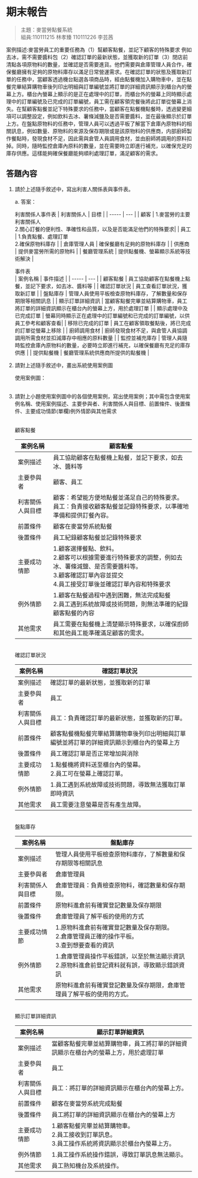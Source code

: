 # 期末報告

>主題：麥當勞點餐系統
><br />
>組員:110111215 林孝臻 110111226 李芸茜
><br />

案例描述:麥當勞員工的重要任務為（1）幫顧客點餐，並記下顧客的特殊要求 例如去冰，需不需要醬料包（2）確認訂單的最新狀態，並獲取新的訂單（3）閉店前清點各項原物料的數量，並確認是否需要進貨。他們需要與倉庫管理人員合作，確保餐廳擁有足夠的原物料庫存以滿足日常營運需求。在確認訂單的狀態及獲取新訂單的任務中，當顧客透過機台點選各項商品時，經由點餐機加入購物車中，並在點餐完畢結算購物車後列印出明細與訂單編號並將訂單的詳細資訊顯示到櫃台內的螢幕上方。櫃台內螢幕上顯示的是正在處理中的訂單，而櫃台外的螢幕上同時顯示處理中的訂單編號及已完成的訂單編號，員工需在顧客領完餐後將此訂單從螢幕上消失。在幫顧客點餐並記下特殊要求的任務中，當顧客在點餐機點餐時，透過變更細項可以調整設定，例如飲料去冰、薯條減鹽及是否需要醬料，並在最後顯示於訂單上方。在盤點原物料的任務中，管理人員可以透過平板了解當下倉庫內原物料的相關訊息，例如數量、原物料的來源及保存期限或是該原物料的供應商，内部廚師製作餐點時，發現食材不足，因此需與倉管人員調用食材，並由廚師將調用的原料扣掉。同時，隨時監控倉庫內原料的數量，並在需要時立即進行補充，以確保充足的庫存供應。這樣能夠確保餐廳能夠順利處理訂單，滿足顧客的需求。


## 答題內容
1. 請於上述隨手敘述中，寫出利害人關係表與事件表。

    a. 答案：</br>

    利害關係人事件表
    | 利害關係人 | 目標 |
    | ----- | --- | 
    | 顧客 | 1.麥當勞的主要利害關係人 <br>2.關心訂餐的便利性、準確性和品質，以及是否能滿足他們的特殊要求|
    | 員工 | 1.負責點餐、處理訂單<br>2.確保原物料庫存 |
    | 倉庫管理人員 | 確保餐廳有足夠的原物料庫存 |
    | 供應商 | 提供麥當勞所需的原物料 |
    | 餐廳管理系統 | 提供點餐機、螢幕顯示系統等技術解決 |

    事件表</br>
    | 案例名稱 | 事件描述 |
    | ----- | --- | 
    | 顧客點餐 | 員工協助顧客在點餐機上點餐，並記下要求，如去冰、醬料等 |
    | 確認訂單狀況 | 員工查看訂單狀況，獲取新訂單 |
    | 盤點庫存 | 管理人員使用平板檢查原物料庫存，了解數量和保存期限等相關訊息 |
    | 顯示訂單詳細資訊 | 當顧客點餐完畢並結算購物車，員工將訂單的詳細資訊顯示在櫃台內的螢幕上方，用於處理訂單 |
    | 顯示處理中及已完成訂單 | 螢幕同時顯示正在處理中的訂單編號和已完成的訂單編號，以供員工參考和顧客查看|
    | 移除已完成的訂單 | 員工在顧客領取餐點後，將已完成的訂單從螢幕上移除 |
    | 廚師調用食材 | 廚師發現食材不足，與倉管人員協調調用所需食材並扣減庫存中相應的原料數量 |
    | 監控並補充庫存 | 管理人員隨時監控倉庫內原物料的數量，必要時立即進行補充，以確保餐廳有充足的庫存供應 |
    | 提供點餐機 | 餐廳管理系統供應商所提供的點餐機 |
    
2. 請對上述隨手敘述中，畫出系統使用案例圖

    使用案例圖：
    <div class="mxgraph" style="max-width:100%;border:1px solid transparent;" data-mxgraph="{&quot;highlight&quot;:&quot;#0000ff&quot;,&quot;nav&quot;:true,&quot;zoom&quot;:0.8,&quot;resize&quot;:true,&quot;page&quot;:0,&quot;toolbar&quot;:&quot;pages zoom layers tags lightbox&quot;,&quot;edit&quot;:&quot;_blank&quot;,&quot;xml&quot;:&quot;&lt;mxfile&gt;&lt;diagram id=\&quot;BchvI7WIYb1rJNrYavdt\&quot; name=\&quot;使用案例圖\&quot;&gt;&lt;mxGraphModel dx=\&quot;1002\&quot; dy=\&quot;568\&quot; grid=\&quot;1\&quot; gridSize=\&quot;10\&quot; guides=\&quot;1\&quot; tooltips=\&quot;1\&quot; connect=\&quot;1\&quot; arrows=\&quot;1\&quot; fold=\&quot;1\&quot; page=\&quot;1\&quot; pageScale=\&quot;1\&quot; pageWidth=\&quot;827\&quot; pageHeight=\&quot;1169\&quot; math=\&quot;0\&quot; shadow=\&quot;0\&quot;&gt;&lt;root&gt;&lt;mxCell id=\&quot;0\&quot;/&gt;&lt;mxCell id=\&quot;1\&quot; parent=\&quot;0\&quot;/&gt;&lt;mxCell id=\&quot;S_wn4UYpw5f5jdBztWyt-140\&quot; value=\&quot;&amp;lt;span style=&amp;quot;font-size: 15px;&amp;quot;&amp;gt;麥當勞點餐系統&amp;lt;/span&amp;gt;\&quot; style=\&quot;swimlane;whiteSpace=wrap;html=1;labelBackgroundColor=none;fontStyle=0;fontSize=15;\&quot; vertex=\&quot;1\&quot; parent=\&quot;1\&quot;&gt;&lt;mxGeometry x=\&quot;200\&quot; y=\&quot;120\&quot; width=\&quot;440\&quot; height=\&quot;520\&quot; as=\&quot;geometry\&quot;/&gt;&lt;/mxCell&gt;&lt;mxCell id=\&quot;S_wn4UYpw5f5jdBztWyt-142\&quot; value=\&quot;顧客點餐\&quot; style=\&quot;ellipse;whiteSpace=wrap;html=1;fontSize=15;\&quot; vertex=\&quot;1\&quot; parent=\&quot;S_wn4UYpw5f5jdBztWyt-140\&quot;&gt;&lt;mxGeometry x=\&quot;73\&quot; y=\&quot;40\&quot; width=\&quot;120\&quot; height=\&quot;60\&quot; as=\&quot;geometry\&quot;/&gt;&lt;/mxCell&gt;&lt;mxCell id=\&quot;S_wn4UYpw5f5jdBztWyt-146\&quot; value=\&quot;確認訂單狀況\&quot; style=\&quot;ellipse;whiteSpace=wrap;html=1;fontSize=15;\&quot; vertex=\&quot;1\&quot; parent=\&quot;S_wn4UYpw5f5jdBztWyt-140\&quot;&gt;&lt;mxGeometry x=\&quot;73\&quot; y=\&quot;145\&quot; width=\&quot;120\&quot; height=\&quot;60\&quot; as=\&quot;geometry\&quot;/&gt;&lt;/mxCell&gt;&lt;mxCell id=\&quot;S_wn4UYpw5f5jdBztWyt-143\&quot; value=\&quot;顯示訂單詳細資訊\&quot; style=\&quot;ellipse;whiteSpace=wrap;html=1;fontSize=15;\&quot; vertex=\&quot;1\&quot; parent=\&quot;S_wn4UYpw5f5jdBztWyt-140\&quot;&gt;&lt;mxGeometry x=\&quot;66\&quot; y=\&quot;240\&quot; width=\&quot;137\&quot; height=\&quot;60\&quot; as=\&quot;geometry\&quot;/&gt;&lt;/mxCell&gt;&lt;mxCell id=\&quot;S_wn4UYpw5f5jdBztWyt-141\&quot; value=\&quot;顯示處理中以及&amp;lt;br style=&amp;quot;font-size: 15px;&amp;quot;&amp;gt;完成訂單\&quot; style=\&quot;ellipse;whiteSpace=wrap;html=1;fontSize=15;\&quot; vertex=\&quot;1\&quot; parent=\&quot;S_wn4UYpw5f5jdBztWyt-140\&quot;&gt;&lt;mxGeometry x=\&quot;64\&quot; y=\&quot;339\&quot; width=\&quot;137\&quot; height=\&quot;60\&quot; as=\&quot;geometry\&quot;/&gt;&lt;/mxCell&gt;&lt;mxCell id=\&quot;S_wn4UYpw5f5jdBztWyt-144\&quot; value=\&quot;移除已完成訂單\&quot; style=\&quot;ellipse;whiteSpace=wrap;html=1;fontSize=15;\&quot; vertex=\&quot;1\&quot; parent=\&quot;S_wn4UYpw5f5jdBztWyt-140\&quot;&gt;&lt;mxGeometry x=\&quot;73\&quot; y=\&quot;439\&quot; width=\&quot;120\&quot; height=\&quot;60\&quot; as=\&quot;geometry\&quot;/&gt;&lt;/mxCell&gt;&lt;mxCell id=\&quot;S_wn4UYpw5f5jdBztWyt-145\&quot; value=\&quot;廚師調用食材\&quot; style=\&quot;ellipse;whiteSpace=wrap;html=1;fontSize=15;\&quot; vertex=\&quot;1\&quot; parent=\&quot;S_wn4UYpw5f5jdBztWyt-140\&quot;&gt;&lt;mxGeometry x=\&quot;258\&quot; y=\&quot;80.5\&quot; width=\&quot;120\&quot; height=\&quot;60\&quot; as=\&quot;geometry\&quot;/&gt;&lt;/mxCell&gt;&lt;mxCell id=\&quot;S_wn4UYpw5f5jdBztWyt-173\&quot; value=\&quot;盤點庫存\&quot; style=\&quot;ellipse;whiteSpace=wrap;html=1;fontSize=15;\&quot; vertex=\&quot;1\&quot; parent=\&quot;S_wn4UYpw5f5jdBztWyt-140\&quot;&gt;&lt;mxGeometry x=\&quot;258\&quot; y=\&quot;189.5\&quot; width=\&quot;120\&quot; height=\&quot;60\&quot; as=\&quot;geometry\&quot;/&gt;&lt;/mxCell&gt;&lt;mxCell id=\&quot;S_wn4UYpw5f5jdBztWyt-175\&quot; value=\&quot;提供點餐機\&quot; style=\&quot;ellipse;whiteSpace=wrap;html=1;fontSize=15;\&quot; vertex=\&quot;1\&quot; parent=\&quot;S_wn4UYpw5f5jdBztWyt-140\&quot;&gt;&lt;mxGeometry x=\&quot;258\&quot; y=\&quot;379.5\&quot; width=\&quot;120\&quot; height=\&quot;60\&quot; as=\&quot;geometry\&quot;/&gt;&lt;/mxCell&gt;&lt;mxCell id=\&quot;S_wn4UYpw5f5jdBztWyt-174\&quot; value=\&quot;監控並補充庫存\&quot; style=\&quot;ellipse;whiteSpace=wrap;html=1;fontSize=15;\&quot; vertex=\&quot;1\&quot; parent=\&quot;S_wn4UYpw5f5jdBztWyt-140\&quot;&gt;&lt;mxGeometry x=\&quot;258\&quot; y=\&quot;279.5\&quot; width=\&quot;120\&quot; height=\&quot;60\&quot; as=\&quot;geometry\&quot;/&gt;&lt;/mxCell&gt;&lt;mxCell id=\&quot;S_wn4UYpw5f5jdBztWyt-150\&quot; value=\&quot;顧客\&quot; style=\&quot;shape=umlActor;verticalLabelPosition=bottom;verticalAlign=top;html=1;outlineConnect=0;fontSize=15;\&quot; vertex=\&quot;1\&quot; parent=\&quot;1\&quot;&gt;&lt;mxGeometry x=\&quot;120\&quot; y=\&quot;215\&quot; width=\&quot;30\&quot; height=\&quot;60\&quot; as=\&quot;geometry\&quot;/&gt;&lt;/mxCell&gt;&lt;mxCell id=\&quot;S_wn4UYpw5f5jdBztWyt-149\&quot; value=\&quot;員工\&quot; style=\&quot;shape=umlActor;verticalLabelPosition=bottom;verticalAlign=top;html=1;outlineConnect=0;fontSize=15;\&quot; vertex=\&quot;1\&quot; parent=\&quot;1\&quot;&gt;&lt;mxGeometry x=\&quot;120\&quot; y=\&quot;420\&quot; width=\&quot;30\&quot; height=\&quot;60\&quot; as=\&quot;geometry\&quot;/&gt;&lt;/mxCell&gt;&lt;mxCell id=\&quot;S_wn4UYpw5f5jdBztWyt-176\&quot; value=\&quot;倉庫管理員\&quot; style=\&quot;shape=umlActor;verticalLabelPosition=bottom;verticalAlign=top;html=1;outlineConnect=0;fontSize=15;\&quot; vertex=\&quot;1\&quot; parent=\&quot;1\&quot;&gt;&lt;mxGeometry x=\&quot;710\&quot; y=\&quot;155\&quot; width=\&quot;30\&quot; height=\&quot;60\&quot; as=\&quot;geometry\&quot;/&gt;&lt;/mxCell&gt;&lt;mxCell id=\&quot;S_wn4UYpw5f5jdBztWyt-177\&quot; value=\&quot;供應商\&quot; style=\&quot;shape=umlActor;verticalLabelPosition=bottom;verticalAlign=top;html=1;outlineConnect=0;fontSize=15;\&quot; vertex=\&quot;1\&quot; parent=\&quot;1\&quot;&gt;&lt;mxGeometry x=\&quot;710\&quot; y=\&quot;320\&quot; width=\&quot;30\&quot; height=\&quot;60\&quot; as=\&quot;geometry\&quot;/&gt;&lt;/mxCell&gt;&lt;mxCell id=\&quot;S_wn4UYpw5f5jdBztWyt-178\&quot; value=\&quot;餐廳管理系統\&quot; style=\&quot;shape=umlActor;verticalLabelPosition=bottom;verticalAlign=top;html=1;outlineConnect=0;fontSize=15;\&quot; vertex=\&quot;1\&quot; parent=\&quot;1\&quot;&gt;&lt;mxGeometry x=\&quot;710\&quot; y=\&quot;480\&quot; width=\&quot;30\&quot; height=\&quot;60\&quot; as=\&quot;geometry\&quot;/&gt;&lt;/mxCell&gt;&lt;mxCell id=\&quot;S_wn4UYpw5f5jdBztWyt-181\&quot; value=\&quot;\&quot; style=\&quot;endArrow=none;html=1;fontColor=#FFFFFF;entryX=0;entryY=0.5;entryDx=0;entryDy=0;fontSize=15;\&quot; edge=\&quot;1\&quot; parent=\&quot;1\&quot; source=\&quot;S_wn4UYpw5f5jdBztWyt-150\&quot; target=\&quot;S_wn4UYpw5f5jdBztWyt-142\&quot;&gt;&lt;mxGeometry width=\&quot;50\&quot; height=\&quot;50\&quot; relative=\&quot;1\&quot; as=\&quot;geometry\&quot;&gt;&lt;mxPoint x=\&quot;220\&quot; y=\&quot;250\&quot; as=\&quot;sourcePoint\&quot;/&gt;&lt;mxPoint x=\&quot;440\&quot; y=\&quot;350\&quot; as=\&quot;targetPoint\&quot;/&gt;&lt;/mxGeometry&gt;&lt;/mxCell&gt;&lt;mxCell id=\&quot;S_wn4UYpw5f5jdBztWyt-182\&quot; value=\&quot;\&quot; style=\&quot;endArrow=none;html=1;fontColor=#FFFFFF;entryX=0;entryY=1;entryDx=0;entryDy=0;exitX=1;exitY=0.3333333333333333;exitDx=0;exitDy=0;exitPerimeter=0;fontSize=15;\&quot; edge=\&quot;1\&quot; parent=\&quot;1\&quot; source=\&quot;S_wn4UYpw5f5jdBztWyt-149\&quot; target=\&quot;S_wn4UYpw5f5jdBztWyt-142\&quot;&gt;&lt;mxGeometry width=\&quot;50\&quot; height=\&quot;50\&quot; relative=\&quot;1\&quot; as=\&quot;geometry\&quot;&gt;&lt;mxPoint x=\&quot;160\&quot; y=\&quot;247.82608695652175\&quot; as=\&quot;sourcePoint\&quot;/&gt;&lt;mxPoint x=\&quot;260\&quot; y=\&quot;200\&quot; as=\&quot;targetPoint\&quot;/&gt;&lt;/mxGeometry&gt;&lt;/mxCell&gt;&lt;mxCell id=\&quot;S_wn4UYpw5f5jdBztWyt-183\&quot; value=\&quot;\&quot; style=\&quot;endArrow=none;html=1;fontColor=#FFFFFF;entryX=0;entryY=0.5;entryDx=0;entryDy=0;exitX=1;exitY=0.3333333333333333;exitDx=0;exitDy=0;exitPerimeter=0;fontSize=15;\&quot; edge=\&quot;1\&quot; parent=\&quot;1\&quot; source=\&quot;S_wn4UYpw5f5jdBztWyt-149\&quot; target=\&quot;S_wn4UYpw5f5jdBztWyt-146\&quot;&gt;&lt;mxGeometry width=\&quot;50\&quot; height=\&quot;50\&quot; relative=\&quot;1\&quot; as=\&quot;geometry\&quot;&gt;&lt;mxPoint x=\&quot;170\&quot; y=\&quot;257.82608695652175\&quot; as=\&quot;sourcePoint\&quot;/&gt;&lt;mxPoint x=\&quot;270\&quot; y=\&quot;210\&quot; as=\&quot;targetPoint\&quot;/&gt;&lt;/mxGeometry&gt;&lt;/mxCell&gt;&lt;mxCell id=\&quot;S_wn4UYpw5f5jdBztWyt-184\&quot; value=\&quot;\&quot; style=\&quot;endArrow=none;html=1;fontColor=#FFFFFF;entryX=0;entryY=0.5;entryDx=0;entryDy=0;exitX=1;exitY=0.3333333333333333;exitDx=0;exitDy=0;exitPerimeter=0;fontSize=15;\&quot; edge=\&quot;1\&quot; parent=\&quot;1\&quot; source=\&quot;S_wn4UYpw5f5jdBztWyt-149\&quot; target=\&quot;S_wn4UYpw5f5jdBztWyt-143\&quot;&gt;&lt;mxGeometry width=\&quot;50\&quot; height=\&quot;50\&quot; relative=\&quot;1\&quot; as=\&quot;geometry\&quot;&gt;&lt;mxPoint x=\&quot;180\&quot; y=\&quot;267.82608695652175\&quot; as=\&quot;sourcePoint\&quot;/&gt;&lt;mxPoint x=\&quot;280\&quot; y=\&quot;220\&quot; as=\&quot;targetPoint\&quot;/&gt;&lt;/mxGeometry&gt;&lt;/mxCell&gt;&lt;mxCell id=\&quot;S_wn4UYpw5f5jdBztWyt-185\&quot; value=\&quot;\&quot; style=\&quot;endArrow=none;html=1;fontColor=#FFFFFF;entryX=0;entryY=0.5;entryDx=0;entryDy=0;exitX=1;exitY=0.3333333333333333;exitDx=0;exitDy=0;exitPerimeter=0;fontSize=15;\&quot; edge=\&quot;1\&quot; parent=\&quot;1\&quot; source=\&quot;S_wn4UYpw5f5jdBztWyt-150\&quot; target=\&quot;S_wn4UYpw5f5jdBztWyt-141\&quot;&gt;&lt;mxGeometry width=\&quot;50\&quot; height=\&quot;50\&quot; relative=\&quot;1\&quot; as=\&quot;geometry\&quot;&gt;&lt;mxPoint x=\&quot;190\&quot; y=\&quot;277.82608695652175\&quot; as=\&quot;sourcePoint\&quot;/&gt;&lt;mxPoint x=\&quot;290\&quot; y=\&quot;230\&quot; as=\&quot;targetPoint\&quot;/&gt;&lt;/mxGeometry&gt;&lt;/mxCell&gt;&lt;mxCell id=\&quot;S_wn4UYpw5f5jdBztWyt-186\&quot; value=\&quot;\&quot; style=\&quot;endArrow=none;html=1;fontColor=#FFFFFF;entryX=0;entryY=0.5;entryDx=0;entryDy=0;exitX=1;exitY=0.3333333333333333;exitDx=0;exitDy=0;exitPerimeter=0;fontSize=15;\&quot; edge=\&quot;1\&quot; parent=\&quot;1\&quot; source=\&quot;S_wn4UYpw5f5jdBztWyt-149\&quot; target=\&quot;S_wn4UYpw5f5jdBztWyt-141\&quot;&gt;&lt;mxGeometry width=\&quot;50\&quot; height=\&quot;50\&quot; relative=\&quot;1\&quot; as=\&quot;geometry\&quot;&gt;&lt;mxPoint x=\&quot;200\&quot; y=\&quot;287.82608695652175\&quot; as=\&quot;sourcePoint\&quot;/&gt;&lt;mxPoint x=\&quot;300\&quot; y=\&quot;240\&quot; as=\&quot;targetPoint\&quot;/&gt;&lt;/mxGeometry&gt;&lt;/mxCell&gt;&lt;mxCell id=\&quot;S_wn4UYpw5f5jdBztWyt-187\&quot; value=\&quot;\&quot; style=\&quot;endArrow=none;html=1;fontColor=#FFFFFF;entryX=0;entryY=0.35;entryDx=0;entryDy=0;entryPerimeter=0;exitX=1;exitY=0.3333333333333333;exitDx=0;exitDy=0;exitPerimeter=0;fontSize=15;\&quot; edge=\&quot;1\&quot; parent=\&quot;1\&quot; source=\&quot;S_wn4UYpw5f5jdBztWyt-149\&quot; target=\&quot;S_wn4UYpw5f5jdBztWyt-144\&quot;&gt;&lt;mxGeometry width=\&quot;50\&quot; height=\&quot;50\&quot; relative=\&quot;1\&quot; as=\&quot;geometry\&quot;&gt;&lt;mxPoint x=\&quot;210\&quot; y=\&quot;297.82608695652175\&quot; as=\&quot;sourcePoint\&quot;/&gt;&lt;mxPoint x=\&quot;310\&quot; y=\&quot;250\&quot; as=\&quot;targetPoint\&quot;/&gt;&lt;/mxGeometry&gt;&lt;/mxCell&gt;&lt;mxCell id=\&quot;S_wn4UYpw5f5jdBztWyt-188\&quot; value=\&quot;\&quot; style=\&quot;endArrow=none;html=1;fontColor=#FFFFFF;entryX=0;entryY=0.3333333333333333;entryDx=0;entryDy=0;entryPerimeter=0;exitX=0.987;exitY=0.658;exitDx=0;exitDy=0;exitPerimeter=0;fontSize=15;\&quot; edge=\&quot;1\&quot; parent=\&quot;1\&quot; source=\&quot;S_wn4UYpw5f5jdBztWyt-145\&quot; target=\&quot;S_wn4UYpw5f5jdBztWyt-176\&quot;&gt;&lt;mxGeometry width=\&quot;50\&quot; height=\&quot;50\&quot; relative=\&quot;1\&quot; as=\&quot;geometry\&quot;&gt;&lt;mxPoint x=\&quot;220\&quot; y=\&quot;307.82608695652175\&quot; as=\&quot;sourcePoint\&quot;/&gt;&lt;mxPoint x=\&quot;320\&quot; y=\&quot;260\&quot; as=\&quot;targetPoint\&quot;/&gt;&lt;/mxGeometry&gt;&lt;/mxCell&gt;&lt;mxCell id=\&quot;S_wn4UYpw5f5jdBztWyt-189\&quot; value=\&quot;\&quot; style=\&quot;endArrow=none;html=1;fontColor=#FFFFFF;entryX=0;entryY=0.3333333333333333;entryDx=0;entryDy=0;entryPerimeter=0;fontSize=15;\&quot; edge=\&quot;1\&quot; parent=\&quot;1\&quot; source=\&quot;S_wn4UYpw5f5jdBztWyt-173\&quot; target=\&quot;S_wn4UYpw5f5jdBztWyt-176\&quot;&gt;&lt;mxGeometry width=\&quot;50\&quot; height=\&quot;50\&quot; relative=\&quot;1\&quot; as=\&quot;geometry\&quot;&gt;&lt;mxPoint x=\&quot;230\&quot; y=\&quot;317.82608695652175\&quot; as=\&quot;sourcePoint\&quot;/&gt;&lt;mxPoint x=\&quot;330\&quot; y=\&quot;270\&quot; as=\&quot;targetPoint\&quot;/&gt;&lt;/mxGeometry&gt;&lt;/mxCell&gt;&lt;mxCell id=\&quot;S_wn4UYpw5f5jdBztWyt-190\&quot; value=\&quot;\&quot; style=\&quot;endArrow=none;html=1;fontColor=#FFFFFF;entryX=0;entryY=0.3333333333333333;entryDx=0;entryDy=0;entryPerimeter=0;exitX=1;exitY=0.368;exitDx=0;exitDy=0;exitPerimeter=0;fontSize=15;\&quot; edge=\&quot;1\&quot; parent=\&quot;1\&quot; source=\&quot;S_wn4UYpw5f5jdBztWyt-174\&quot; target=\&quot;S_wn4UYpw5f5jdBztWyt-177\&quot;&gt;&lt;mxGeometry width=\&quot;50\&quot; height=\&quot;50\&quot; relative=\&quot;1\&quot; as=\&quot;geometry\&quot;&gt;&lt;mxPoint x=\&quot;240\&quot; y=\&quot;327.82608695652175\&quot; as=\&quot;sourcePoint\&quot;/&gt;&lt;mxPoint x=\&quot;340\&quot; y=\&quot;280\&quot; as=\&quot;targetPoint\&quot;/&gt;&lt;/mxGeometry&gt;&lt;/mxCell&gt;&lt;mxCell id=\&quot;S_wn4UYpw5f5jdBztWyt-191\&quot; value=\&quot;\&quot; style=\&quot;endArrow=none;html=1;fontColor=#FFFFFF;entryX=0;entryY=0.3333333333333333;entryDx=0;entryDy=0;entryPerimeter=0;exitX=1;exitY=0.5;exitDx=0;exitDy=0;fontSize=15;\&quot; edge=\&quot;1\&quot; parent=\&quot;1\&quot; source=\&quot;S_wn4UYpw5f5jdBztWyt-174\&quot; target=\&quot;S_wn4UYpw5f5jdBztWyt-176\&quot;&gt;&lt;mxGeometry width=\&quot;50\&quot; height=\&quot;50\&quot; relative=\&quot;1\&quot; as=\&quot;geometry\&quot;&gt;&lt;mxPoint x=\&quot;250\&quot; y=\&quot;337.82608695652175\&quot; as=\&quot;sourcePoint\&quot;/&gt;&lt;mxPoint x=\&quot;350\&quot; y=\&quot;290\&quot; as=\&quot;targetPoint\&quot;/&gt;&lt;/mxGeometry&gt;&lt;/mxCell&gt;&lt;mxCell id=\&quot;S_wn4UYpw5f5jdBztWyt-192\&quot; value=\&quot;\&quot; style=\&quot;endArrow=none;html=1;fontColor=#FFFFFF;entryX=0;entryY=0.3333333333333333;entryDx=0;entryDy=0;entryPerimeter=0;exitX=1;exitY=0.5;exitDx=0;exitDy=0;fontSize=15;\&quot; edge=\&quot;1\&quot; parent=\&quot;1\&quot; source=\&quot;S_wn4UYpw5f5jdBztWyt-175\&quot; target=\&quot;S_wn4UYpw5f5jdBztWyt-178\&quot;&gt;&lt;mxGeometry width=\&quot;50\&quot; height=\&quot;50\&quot; relative=\&quot;1\&quot; as=\&quot;geometry\&quot;&gt;&lt;mxPoint x=\&quot;260\&quot; y=\&quot;347.82608695652175\&quot; as=\&quot;sourcePoint\&quot;/&gt;&lt;mxPoint x=\&quot;360\&quot; y=\&quot;300\&quot; as=\&quot;targetPoint\&quot;/&gt;&lt;/mxGeometry&gt;&lt;/mxCell&gt;&lt;/root&gt;&lt;/mxGraphModel&gt;&lt;/diagram&gt;&lt;diagram id=\&quot;dJDw_i-UFbLknXoWrmKp\&quot; name=\&quot;類別圖\&quot;&gt;&lt;mxGraphModel dx=\&quot;1002\&quot; dy=\&quot;568\&quot; grid=\&quot;1\&quot; gridSize=\&quot;10\&quot; guides=\&quot;1\&quot; tooltips=\&quot;1\&quot; connect=\&quot;1\&quot; arrows=\&quot;1\&quot; fold=\&quot;1\&quot; page=\&quot;1\&quot; pageScale=\&quot;1\&quot; pageWidth=\&quot;827\&quot; pageHeight=\&quot;1169\&quot; math=\&quot;0\&quot; shadow=\&quot;0\&quot;&gt;&lt;root&gt;&lt;mxCell id=\&quot;0\&quot;/&gt;&lt;mxCell id=\&quot;1\&quot; parent=\&quot;0\&quot;/&gt;&lt;/root&gt;&lt;/mxGraphModel&gt;&lt;/diagram&gt;&lt;/mxfile&gt;&quot;}"></div>
    <script type="text/javascript" src="https://viewer.diagrams.net/js/viewer-static.min.js"></script>

3. 請對上小題使用案例圖中的各個使用案例，寫出使用案例；其中需包含使用案例名稱、使用案例描述、主要參與者、利害關係人與目標、前置條件、後置條件、主要成功情節(單欄)例外情節與其他需求

    <br>顧客點餐</br>

    | 案例名稱 | 顧客點餐 |
    | ------ | --- | 
    | 案例描述 | 員工協助顧客在點餐機上點餐，並記下要求，如去冰、醬料等 |
    | 主要參與者 | 顧客、員工 |
    | 利害關係人與目標 | 顧客：希望能方便地點餐並滿足自己的特殊要求。</br>員工：負責接收顧客點餐並記錄特殊要求，以準確地準備和提供訂餐內容。|
    | 前置條件 | 顧客在麥當勞系統點餐 |
    | 後置條件 | 員工紀錄顧客點餐並記錄特殊要求 |
    | 主要成功情節 | 1.顧客選擇餐點、飲料。</br>2.顧客可以根據需要進行特殊要求的調整，例如去冰、薯條減鹽、是否需要醬料等。</br>3.顧客確認訂單內容並提交</br>4.員工接受訂單後並確認訂單內容和特殊要求 </br>|
    | 例外情節 | 1.顧客在點餐過程中遇到困難，無法完成點餐</br>2.員工遇到系統故障或技術問題，則無法準確的紀錄顧客點餐的內容</br> |
    | 其他需求 | 員工需要在點餐機上清楚顯示特殊要求，以確保廚師和其他員工能準確滿足顧客的需求。 |
    
    <br>確認訂單狀況</br>

    | 案例名稱 | 確認訂單狀況 |
    | ------ | --- | 
    | 案例描述 | 確認訂單的最新狀態，並獲取新的訂單 |
    | 主要參與者 | 員工 |
    | 利害關係人與目標 | 員工：負責確認訂單的最新狀態，並獲取新的訂單。|
    | 前置條件 | 顧客點餐機點餐完畢結算購物車後列印出明細與訂單編號並將訂單的詳細資訊顯示到櫃台內的螢幕上方 |
    | 後置條件 | 員工確認訂單是否正常增加與消除 |
    | 主要成功情節 | 1.點餐機將資料送至櫃台內的螢幕。</br>2.員工可在螢幕上確認訂單。|
    | 例外情節 | 1.員工遇到系統故障或技術問題，導致無法獲取訂單即時資訊 |
    | 其他需求 | 員工需要注意螢幕是否有產生故障。 |

    <br>盤點庫存</br>

    | 案例名稱 | 盤點庫存 |
    | ------ | --- | 
    | 案例描述 | 管理人員使用平板檢查原物料庫存，了解數量和保存期限等相關訊息 |
    | 主要參與者 | 倉庫管理員 |
    | 利害關係人與目標 | 倉庫管理員：負責檢查原物料，確認數量和保存期限。|
    | 前置條件 | 原物料進倉前有確實登記數量及保存期限 |
    | 後置條件 | 倉庫管理員了解平板的使用的方式 |
    | 主要成功情節 | 1.原物料進倉前有確實登記數量及保存期限。</br>2.倉庫管理員正確的操作平板。</br>3.查到想要查看的資訊 </br>|
    | 例外情節 | 1.倉庫管理員操作平板錯誤，以至於無法顯示資訊</br>2.原物料進倉前登記資料就有誤，導致顯示錯誤資訊</br> |
    | 其他需求 | 原物料進倉前有確實登記數量及保存期限，倉庫管理員了解平板的使用的方式。 |

    <br>顯示訂單詳細資訊</br>

    | 案例名稱 | 顯示訂單詳細資訊 |
    | ------ | --- | 
    | 案例描述 | 當顧客點餐完畢並結算購物車，員工將訂單的詳細資訊顯示在櫃台內的螢幕上方，用於處理訂單 |
    | 主要參與者 | 員工 |
    | 利害關係人與目標 | 員工：將訂單的詳細資訊顯示在櫃台內的螢幕上方。|
    | 前置條件 | 顧客在麥當勞系統完成點餐 |
    | 後置條件 | 員工將訂單的詳細資訊顯示在櫃台內的螢幕上方 |
    | 主要成功情節 | 1.顧客點餐完畢並結算購物車。</br>2.員工接收到訂單訊息。</br>3.員工操作系統將資訊顯示於櫃台內螢幕上方。</br>|
    | 例外情節 | 1.員工操作系統操作錯誤，導致訂單訊息無法顯示。</br> |
    | 其他需求 | 員工熟知機台及系統操作。 |








